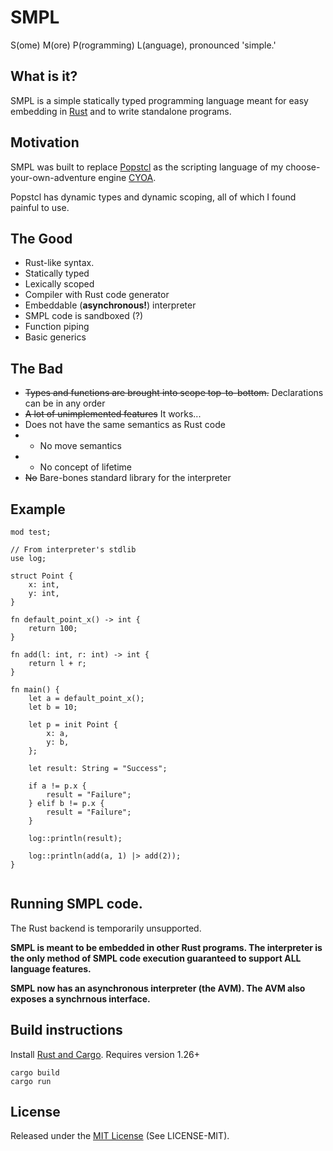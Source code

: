 # SMPL
S(ome) M(ore) P(rogramming) L(anguage), pronounced 'simple.' 
## What is it?

SMPL is a simple statically typed programming language meant for easy embedding in [Rust](https://www.rust-lang.org/en-US/) and to write standalone programs.

## Motivation

SMPL was built to replace [Popstcl](https://github.com/InnPatron/Popstcl) as the scripting language of my choose-your-own-adventure engine [CYOA](https://github.com/InnPatron/cyoa).

Popstcl has dynamic types and dynamic scoping, all of which I found painful to use.

## The Good

* Rust-like syntax.
* Statically typed
* Lexically scoped
* Compiler with Rust code generator
* Embeddable (**asynchronous!**) interpreter
* SMPL code is sandboxed (?)
* Function piping
* Basic generics

## The Bad
* ~~Types and functions are brought into scope top-to-bottom.~~ Declarations can be in any order
* ~~A lot of unimplemented features~~ It works...
* Does not have the same semantics as Rust code
* * No move semantics
* * No concept of lifetime
* ~~No~~ Bare-bones standard library for the interpreter

## Example

```
mod test;

// From interpreter's stdlib 
use log;

struct Point {
    x: int,
    y: int,
}

fn default_point_x() -> int {
    return 100;
}

fn add(l: int, r: int) -> int {
	return l + r;
}

fn main() {
    let a = default_point_x();
    let b = 10;
    
    let p = init Point {
        x: a,
        y: b,
    };
    
    let result: String = "Success";

    if a != p.x {
        result = "Failure";
    } elif b != p.x {
		result = "Failure";
	}

	log::println(result);

	log::println(add(a, 1) |> add(2));
}


```

## Running SMPL code.

The Rust backend is temporarily unsupported.

**SMPL is meant to be embedded in other Rust programs. The interpreter is the only method of SMPL code execution guaranteed to support ALL language features.**

**SMPL now has an asynchronous interpreter (the AVM). The AVM also exposes a synchrnous interface.**

## Build instructions

Install [Rust and Cargo](https://www.rust-lang.org/en-US/). Requires version 1.26+

```
cargo build
cargo run
```

## License
Released under the [MIT License](https://opensource.org/licenses/MIT) (See LICENSE-MIT).

